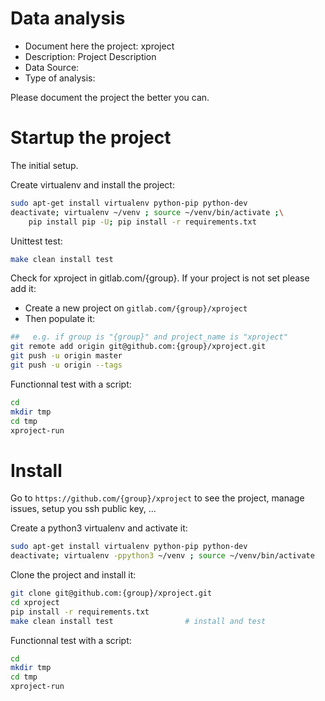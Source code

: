 # Data analysis
- Document here the project: xproject
- Description: Project Description
- Data Source:
- Type of analysis:

Please document the project the better you can.

# Startup the project

The initial setup.

Create virtualenv and install the project:
```bash
sudo apt-get install virtualenv python-pip python-dev
deactivate; virtualenv ~/venv ; source ~/venv/bin/activate ;\
    pip install pip -U; pip install -r requirements.txt
```

Unittest test:
```bash
make clean install test
```

Check for xproject in gitlab.com/{group}.
If your project is not set please add it:

- Create a new project on `gitlab.com/{group}/xproject`
- Then populate it:

```bash
##   e.g. if group is "{group}" and project_name is "xproject"
git remote add origin git@github.com:{group}/xproject.git
git push -u origin master
git push -u origin --tags
```

Functionnal test with a script:

```bash
cd
mkdir tmp
cd tmp
xproject-run
```

# Install

Go to `https://github.com/{group}/xproject` to see the project, manage issues,
setup you ssh public key, ...

Create a python3 virtualenv and activate it:

```bash
sudo apt-get install virtualenv python-pip python-dev
deactivate; virtualenv -ppython3 ~/venv ; source ~/venv/bin/activate
```

Clone the project and install it:

```bash
git clone git@github.com:{group}/xproject.git
cd xproject
pip install -r requirements.txt
make clean install test                # install and test
```
Functionnal test with a script:

```bash
cd
mkdir tmp
cd tmp
xproject-run
```
